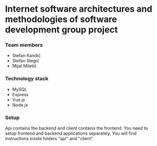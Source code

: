# Internet software architectures and methodologies of software development group project
### Team members

* Stefan Kandić
* Stefan Stegić
* Mijat Miletić


### Technology stack
* MySQL
* Express
* Vue.js
* Node.js

### Setup

Api contains the backend and client contains the frontend. You need to setup frontend and backend applications separately. You will find instructions inside folders "api" and "client".
